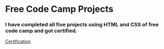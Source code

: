 # Free Code Camp Projects
### I have completed all five projects using HTML and CSS of free code camp and got certified.

[Certification](https://www.freecodecamp.org/certification/Rafe_Ahmad/responsive-web-design)


